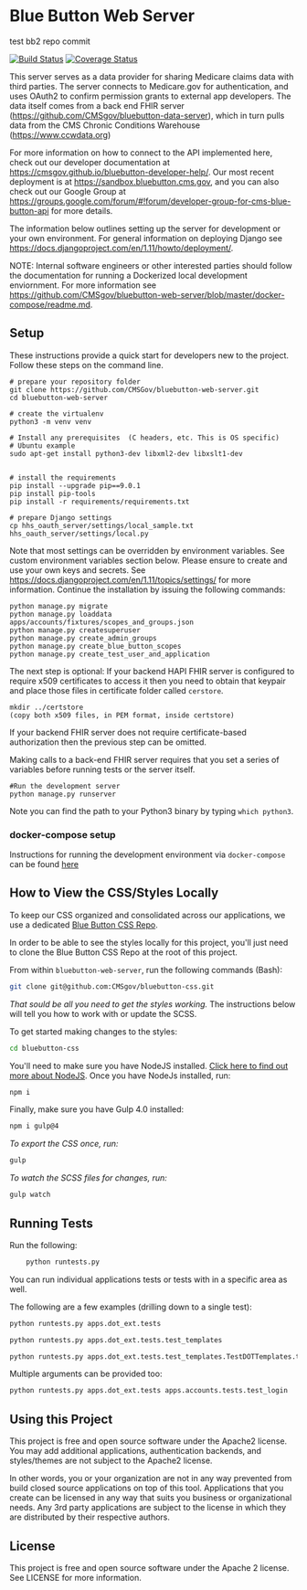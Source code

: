 Blue Button Web Server
=====================================================
test bb2 repo commit

[![Build Status](https://travis-ci.org/CMSgov/bluebutton-web-server.svg?branch=develop)](https://travis-ci.org/CMSGov/hhs_oauth_server)
[![Coverage Status](https://coveralls.io/repos/github/CMSgov/bluebutton-web-server/badge.svg?branch=develop)](https://coveralls.io/github/CMSgov/bluebutton-web-server?branch=develop)

This server serves as a data provider for sharing Medicare claims data with third parties.
The server connects to Medicare.gov for authentication, and uses OAuth2 to confirm permission
grants to external app developers. The data itself comes from a back end FHIR server
(https://github.com/CMSgov/bluebutton-data-server), which in turn pulls data from the CMS
Chronic Conditions Warehouse (https://www.ccwdata.org)

For more information on how to connect to the API implemented here, check out our
developer documentation at https://cmsgov.github.io/bluebutton-developer-help/. Our most
recent deployment is at https://sandbox.bluebutton.cms.gov, and you can also
check out our Google Group at https://groups.google.com/forum/#!forum/developer-group-for-cms-blue-button-api
for more details.

The information below outlines setting up the server for development or your own environment.
For general information on deploying Django see https://docs.djangoproject.com/en/1.11/howto/deployment/.

NOTE:  Internal software engineers or other interested parties should follow the documentation for running a Dockerized local development enviornment. For more information see https://github.com/CMSgov/bluebutton-web-server/blob/master/docker-compose/readme.md.

Setup
-----

These instructions provide a quick start for developers new to the project.
Follow these steps on the command line.

    # prepare your repository folder
    git clone https://github.com/CMSGov/bluebutton-web-server.git
    cd bluebutton-web-server

    # create the virtualenv
    python3 -m venv venv

    # Install any prerequisites  (C headers, etc. This is OS specific)
    # Ubuntu example
    sudo apt-get install python3-dev libxml2-dev libxslt1-dev


    # install the requirements
    pip install --upgrade pip==9.0.1
    pip install pip-tools
    pip install -r requirements/requirements.txt

    # prepare Django settings
    cp hhs_oauth_server/settings/local_sample.txt hhs_oauth_server/settings/local.py

Note that most settings can be overridden by environment variables. See custom environment variables section below.
Please ensure to create and use your own keys and secrets.  See https://docs.djangoproject.com/en/1.11/topics/settings/
for more information. Continue the installation by issuing the following commands:


    python manage.py migrate
    python manage.py loaddata apps/accounts/fixtures/scopes_and_groups.json
    python manage.py createsuperuser
    python manage.py create_admin_groups
    python manage.py create_blue_button_scopes
    python manage.py create_test_user_and_application

 The next step is optional:  If your backend HAPI FHIR server is configured to require x509
 certificates to access it then you need to obtain that keypair and place those files in
 certificate folder called `cerstore`.

    mkdir ../certstore
    (copy both x509 files, in PEM format, inside certstore)

If your backend FHIR server does not require certificate-based authorization
then the previous step can be omitted.

Making calls to a back-end FHIR server requires that you set a series of
variables before running tests or the server itself.

    #Run the development server
    python manage.py runserver

Note you can find the path to your Python3 binary by typing `which python3`.

### docker-compose setup

Instructions for running the development environment via `docker-compose` can be found [here](./docker-compose/readme.md)

How to View the CSS/Styles Locally
----------------------------------

To keep our CSS organized and consolidated across our applications, we use a dedicated [Blue Button CSS Repo](https://github.com/CMSgov/bluebutton-css).

In order to be able to see the styles locally for this project, you'll just need to clone the Blue Button CSS Repo at the root of this project.

From within `bluebutton-web-server`, run the following commands (Bash):

```bash
git clone git@github.com:CMSgov/bluebutton-css.git
```
*That sould be all you need to get the styles working.* The instructions below will tell you how to work with or update the SCSS.

To get started making changes to the styles:

```bash
cd bluebutton-css
```

You'll need to make sure you have NodeJS installed. [Click here to find out more about NodeJS](https://nodejs.org/en/). Once you have NodeJs installed, run:

```bash
npm i
```

Finally, make sure you have Gulp 4.0 installed:

```bash
npm i gulp@4
```

*To export the CSS once, run:*

```bash
gulp
```

*To watch the SCSS files for changes, run:*

```bash
gulp watch
```

Running Tests
-------------

Run the following:
```bash
    python runtests.py
```

You can run individual applications tests or tests with in a specific area as well.

The following are a few examples (drilling down to a single test):
```bash
python runtests.py apps.dot_ext.tests
```
```bash
python runtests.py apps.dot_ext.tests.test_templates
```
```bash
python runtests.py apps.dot_ext.tests.test_templates.TestDOTTemplates.test_application_list_template_override
```
Multiple arguments can be provided too:
```bash
python runtests.py apps.dot_ext.tests apps.accounts.tests.test_login 
```


Using this Project
------------------

This project is free and open source software under the Apache2 license.
You may add additional applications, authentication backends, and styles/themes
are not subject to the Apache2 license.

In other words, you or your organization are not in any way prevented from build closed source applications
on top of this tool. Applications that you create can be licensed in any way that suits you business or organizational needs.
Any 3rd party applications are subject to the license in which they are distributed
by their respective authors.


License
-------

This project is free and open source software under the Apache 2 license. See LICENSE for more information.

